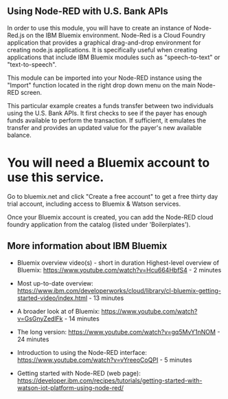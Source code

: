 ## Using Node-RED with U.S. Bank APIs

In order to use this module, you will have to create an instance of Node-Red.js on the IBM Bluemix environment. Node-Red is a Cloud Foundry application that provides a graphical drag-and-drop environment for creating node.js applications. It is specifically useful when creating applications that include IBM Bluemix modules such as "speech-to-text" or "text-to-speech".

This module can be imported into your Node-RED instance using the "Import" function located in the right drop down menu on the main Node-RED screen.

This particular example creates a funds transfer between two individuals using the U.S. Bank APIs. It first checks to see if the payer has enough funds available to perform the transaction. If sufficient, it emulates the transfer and provides an updated value for the payer's new available balance.

# You will need a Bluemix account to use this service.
Go to bluemix.net and click "Create a free account" to get a free thirty day trial account, including access to Bluemix & Watson services.

Once your Bluemix account is created, you can add the Node-RED cloud foundry application from the catalog (listed under 'Boilerplates').

## More information about IBM Bluemix
- Bluemix overview video(s) - short in duration
Highest-level overview of Bluemix: 
 https://www.youtube.com/watch?v=Hcu664HbfS4 - 2 minutes

- Most up-to-date overview: 
 https://www.ibm.com/developerworks/cloud/library/cl-bluemix-getting-started-video/index.html - 13 minutes

- A broader look at of Bluemix: 
 https://www.youtube.com/watch?v=GsGnyZedlFk - 14 minutes
- The long version: 
 https://www.youtube.com/watch?v=gq5MvY1nNOM - 24 minutes

- Introduction to using the Node-RED interface:
  https://www.youtube.com/watch?v=vYreeoCoQPI - 5 minutes

- Getting started with Node-RED (web page):
  https://developer.ibm.com/recipes/tutorials/getting-started-with-watson-iot-platform-using-node-red/

